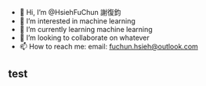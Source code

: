 - 👋 Hi, I’m @HsiehFuChun 謝復鈞
- 👀 I’m interested in machine learning
- 🌱 I’m currently learning machine learning
- 💞️ I’m looking to collaborate on whatever
- 📫 How to reach me: email: fuchun.hsieh@outlook.com

## test
<!---
HsiehFuChun/HsiehFuChun is a ✨ special ✨ repository because its `README.md` (this file) appears on your GitHub profile.
You can click the Preview link to take a look at your changes.
--->
